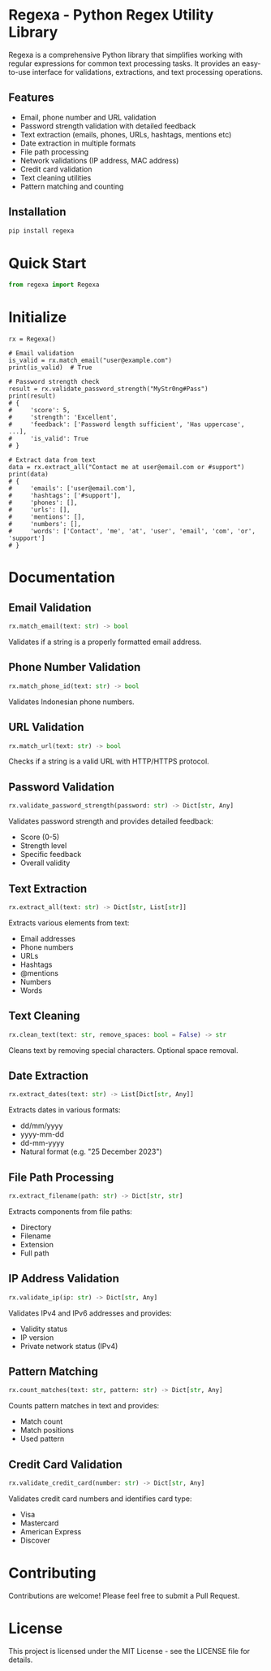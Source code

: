 # Regexa - Python Regex Utility Library

Regexa is a comprehensive Python library that simplifies working with regular expressions for common text processing tasks. It provides an easy-to-use interface for validations, extractions, and text processing operations.

## Features

- Email, phone number and URL validation
- Password strength validation with detailed feedback
- Text extraction (emails, phones, URLs, hashtags, mentions etc)
- Date extraction in multiple formats
- File path processing
- Network validations (IP address, MAC address)
- Credit card validation
- Text cleaning utilities
- Pattern matching and counting

## Installation

```bash
pip install regexa
```
# Quick Start
```python
from regexa import Regexa
```
# Initialize
```
rx = Regexa()

# Email validation
is_valid = rx.match_email("user@example.com")
print(is_valid)  # True

# Password strength check
result = rx.validate_password_strength("MyStr0ng#Pass")
print(result)
# {
#     'score': 5,
#     'strength': 'Excellent',
#     'feedback': ['Password length sufficient', 'Has uppercase', ...],
#     'is_valid': True
# }

# Extract data from text
data = rx.extract_all("Contact me at user@email.com or #support")
print(data)
# {
#     'emails': ['user@email.com'],
#     'hashtags': ['#support'],
#     'phones': [],
#     'urls': [],
#     'mentions': [],
#     'numbers': [],
#     'words': ['Contact', 'me', 'at', 'user', 'email', 'com', 'or', 'support']
# }
```
# Documentation
## Email Validation
```python
rx.match_email(text: str) -> bool
```
Validates if a string is a properly formatted email address.

## Phone Number Validation
```python
rx.match_phone_id(text: str) -> bool
```
Validates Indonesian phone numbers.

## URL Validation
```python
rx.match_url(text: str) -> bool
```
Checks if a string is a valid URL with HTTP/HTTPS protocol.

## Password Validation
```python
rx.validate_password_strength(password: str) -> Dict[str, Any]
```
Validates password strength and provides detailed feedback:

- Score (0-5)
- Strength level
- Specific feedback
- Overall validity

## Text Extraction
```python
rx.extract_all(text: str) -> Dict[str, List[str]]
```
Extracts various elements from text:

- Email addresses
- Phone numbers
- URLs
- Hashtags
- @mentions
- Numbers
- Words

## Text Cleaning
```python
rx.clean_text(text: str, remove_spaces: bool = False) -> str
```
Cleans text by removing special characters. Optional space removal.

## Date Extraction
```python
rx.extract_dates(text: str) -> List[Dict[str, Any]]
```
Extracts dates in various formats:

- dd/mm/yyyy
- yyyy-mm-dd
- dd-mm-yyyy
- Natural format (e.g. "25 December 2023")

## File Path Processing
```python
rx.extract_filename(path: str) -> Dict[str, str]
```
Extracts components from file paths:

- Directory
- Filename
- Extension
- Full path

## IP Address Validation
```python
rx.validate_ip(ip: str) -> Dict[str, Any]
```
Validates IPv4 and IPv6 addresses and provides:

- Validity status
- IP version
- Private network status (IPv4)

## Pattern Matching
```python
rx.count_matches(text: str, pattern: str) -> Dict[str, Any]
```
Counts pattern matches in text and provides:

- Match count
- Match positions
- Used pattern

## Credit Card Validation
```python
rx.validate_credit_card(number: str) -> Dict[str, Any]
```
Validates credit card numbers and identifies card type:

- Visa
- Mastercard
- American Express
- Discover

# Contributing
Contributions are welcome! Please feel free to submit a Pull Request.

# License
This project is licensed under the MIT License - see the LICENSE file for details.
